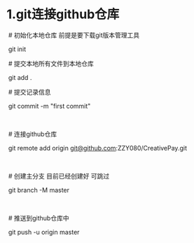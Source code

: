 # 1.git连接github仓库

​	# 初始化本地仓库 前提是要下载git版本管理工具

​	git init     



​	# 提交本地所有文件到本地仓库

​	git add  .



​	#  提交记录信息

​	git commit -m "first commit"

​	

​	# 连接github仓库

​	git remote add origin  git@github.com:ZZY080/CreativePay.git

​	

​	# 创建主分支 目前已经创建好 可跳过

​	git  branch -M master

​	

​	#  推送到github仓库中

​	git push -u origin  master